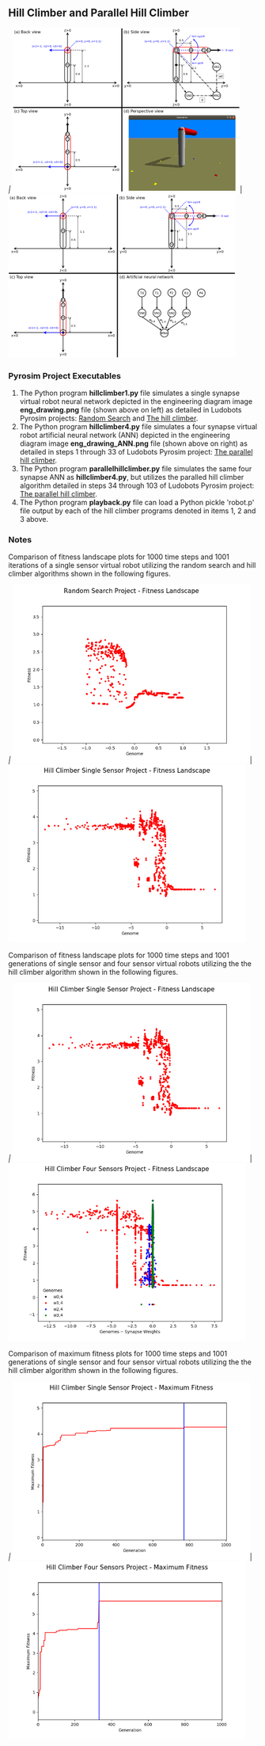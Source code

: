 ## Hill Climber and Parallel Hill Climber

_|_
<img src="./eng_drawing.png" width="460" height="332" alt="Single Sensor Virtual Robot Engineering Diagram"/>|<img src="./eng_drawing_ANN.png" width="460" height="332" alt="Four Sensor Virtual Robot Engineering Diagram"/>

### Pyrosim Project Executables

1. The Python program **hillclimber1.py** file simulates a single synapse virtual robot neural network depicted in the engineering diagram image **eng_drawing.png** file (shown above on left) as detailed in Ludobots Pyrosim projects: [Random Search](https://www.reddit.com/r/ludobots/wiki/pyrosim/randomsearch) and [The hill climber](https://www.reddit.com/r/ludobots/wiki/pyrosim/hillclimber).
2. The Python program **hillclimber4.py** file simulates a four synapse virtual robot artificial neural network (ANN) depicted in the engineering diagram image **eng_drawing_ANN.png** file (shown above on right) as detailed in steps 1 through 33 of Ludobots Pyrosim project: [The parallel hill climber](https://www.reddit.com/r/ludobots/wiki/pyrosim/parallelhillclimber).
3. The Python program **parallelhillclimber.py** file simulates the same four synapse ANN as **hillclimber4.py**, but utilizes the paralled hill climber algorithm detailed in steps 34 through 103 of Ludobots Pyrosim project: [The parallel hill climber](https://www.reddit.com/r/ludobots/wiki/pyrosim/parallelhillclimber).
4. The Python program **playback.py** file can load a Python pickle 'robot.p' file output by each of the hill climber programs denoted in items 1, 2 and 3 above.

### Notes

Comparison of fitness landscape plots for 1000 time steps and 1001 iterations of a single sensor virtual robot utilizing the random search and hill climber algorithms shown in the following figures.

_|_
<img src="../refactoring/randomSearch_fitness_landscape.png" width="480" height="360" alt="Random Search Project - Fitness Landscape Plot"/>|<img src="./hillclimber1_fitness_landscape.png" width="480" height="360" alt="Hill Climber Single Sensor Project - Fitness Landscape Plot"/>

Comparison of fitness landscape plots for 1000 time steps and 1001 generations of single sensor and four sensor virtual robots utilizing the the hill climber algorithm shown in the following figures.

_|_
<img src="./hillclimber1_fitness_landscape.png" width="480" height="360" alt="Hill Climber Single Sensor Project - Fitness Landscape Plot"/>|<img src="./hillclimber4_fitness_landscape.png" width="480" height="360" alt="Hill Climber Four Sensor Project - Fitness LandscapePlot"/>

Comparison of maximum fitness plots for 1000 time steps and 1001 generations of single sensor and four sensor virtual robots utilizing the the hill climber algorithm shown in the following figures.

_|_
<img src="./hillclimber1_max_fitness.png" width="480" height="360" alt="Hill Climber Single Sensor Project - Maximum Fitness Plot"/>|<img src="./hillclimber4_max_fitness.png" width="480" height="360" alt="Hill Climber Four Sensor Project - Maximum Fitness Plot"/>
